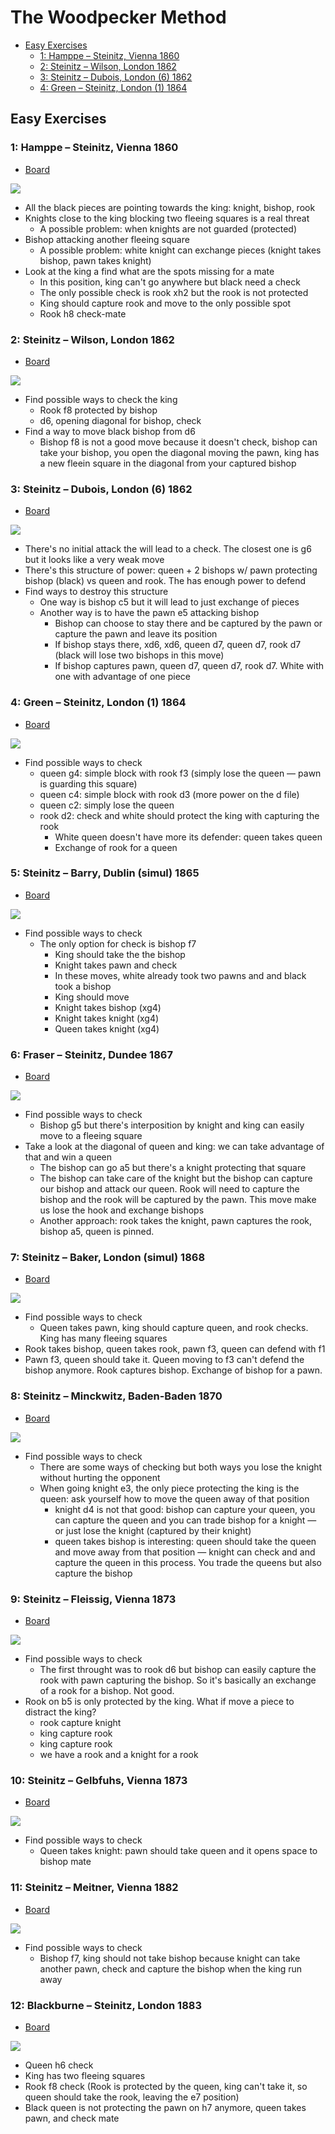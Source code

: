 # The Woodpecker Method

- [Easy Exercises](#easy-exercises)
  - [1: Hamppe – Steinitz, Vienna 1860](#1-hamppe--steinitz-vienna-1860)
  - [2: Steinitz – Wilson, London 1862](#2-steinitz--wilson-london-1862)
  - [3: Steinitz – Dubois, London (6) 1862](#3-steinitz--dubois-london-6-1862)
  - [4: Green – Steinitz, London (1) 1864](#4-green--steinitz-london-1-1864)

## Easy Exercises

### 1: Hamppe – Steinitz, Vienna 1860

- [Board](https://lichess.org/study/fmCGaziQ/1kiIy1C0)

![](easy/001.png)

- All the black pieces are pointing towards the king: knight, bishop, rook
- Knights close to the king blocking two fleeing squares is a real threat
  - A possible problem: when knights are not guarded (protected)
- Bishop attacking another fleeing square
  - A possible problem: white knight can exchange pieces (knight takes bishop, pawn takes knight)
- Look at the king a find what are the spots missing for a mate
  - In this position, king can't go anywhere but black need a check
  - The only possible check is rook xh2 but the rook is not protected
  - King should capture rook and move to the only possible spot
  - Rook h8 check-mate

### 2: Steinitz – Wilson, London 1862

- [Board](https://lichess.org/study/fmCGaziQ/3xbXMcxD)

![](easy/002.png)

- Find possible ways to check the king
  - Rook f8 protected by bishop
  - d6, opening diagonal for bishop, check
- Find a way to move black bishop from d6
  - Bishop f8 is not a good move because it doesn't check, bishop can take your bishop, you open the diagonal moving the pawn, king has a new fleein square in the diagonal from your captured bishop

### 3: Steinitz – Dubois, London (6) 1862

- [Board](https://lichess.org/study/fmCGaziQ/6WpdNogJ)

![](easy/003.png)

- There's no initial attack the will lead to a check. The closest one is g6 but it looks like a very weak move
- There's this structure of power: queen + 2 bishops w/ pawn protecting bishop (black) vs queen and rook. The has enough power to defend
- Find ways to destroy this structure
  - One way is bishop c5 but it will lead to just exchange of pieces
  - Another way is to have the pawn e5 attacking bishop
    - Bishop can choose to stay there and be captured by the pawn or capture the pawn and leave its position
    - If bishop stays there, xd6, xd6, queen d7, queen d7, rook d7 (black will lose two bishops in this move)
    - If bishop captures pawn, queen d7, queen d7, rook d7. White with one with advantage of one piece

### 4: Green – Steinitz, London (1) 1864

- [Board](https://lichess.org/study/fmCGaziQ/qYbzh8BY)

![](easy/004.png)

- Find possible ways to check
  - queen g4: simple block with rook f3 (simply lose the queen — pawn is guarding this square)
  - queen c4: simple block with rook d3 (more power on the d file)
  - queen c2: simply lose the queen
  - rook d2: check and white should protect the king with capturing the rook
    - White queen doesn't have more its defender: queen takes queen
    - Exchange of rook for a queen

### 5: Steinitz – Barry, Dublin (simul) 1865

- [Board](https://lichess.org/study/fmCGaziQ/XbKDrY1P)

![](easy/005.png)

- Find possible ways to check
  - The only option for check is bishop f7
    - King should take the the bishop
    - Knight takes pawn and check
    - In these moves, white already took two pawns and and black took a bishop
    - King should move
    - Knight takes bishop (xg4)
    - Knight takes knight (xg4)
    - Queen takes knight (xg4)

### 6: Fraser – Steinitz, Dundee 1867

- [Board](https://lichess.org/study/fmCGaziQ/lRgdCxcj)

![](easy/006.png)

- Find possible ways to check
  - Bishop g5 but there's interposition by knight and king can easily move to a fleeing square
- Take a look at the diagonal of queen and king: we can take advantage of that and win a queen
  - The bishop can go a5 but there's a knight protecting that square
  - The bishop can take care of the knight but the bishop can capture our bishop and attack our queen. Rook will need to capture the bishop and the rook will be captured by the pawn. This move make us lose the hook and exchange bishops
  - Another approach: rook takes the knight, pawn captures the rook, bishop a5, queen is pinned.

### 7: Steinitz – Baker, London (simul) 1868

- [Board](https://lichess.org/study/fmCGaziQ/HAPyVbVX)

![](easy/007.png)

- Find possible ways to check
  - Queen takes pawn, king should capture queen, and rook checks. King has many fleeing squares
- Rook takes bishop, queen takes rook, pawn f3, queen can defend with f1
- Pawn f3, queen should take it. Queen moving to f3 can't defend the bishop anymore. Rook captures bishop. Exchange of bishop for a pawn.

### 8: Steinitz – Minckwitz, Baden-Baden 1870

- [Board](https://lichess.org/study/fmCGaziQ/7B7DJQ4g)

![](easy/008.png)

- Find possible ways to check
  - There are some ways of checking but both ways you lose the knight without hurting the opponent
  - When going knight e3, the only piece protecting the king is the queen: ask yourself how to move the queen away of that position
    - knight d4 is not that good: bishop can capture your queen, you can capture the queen and you can trade bishop for a knight — or just lose the knight (captured by their knight)
    - queen takes bishop is interesting: queen should take the queen and move away from that position — knight can check and and capture the queen in this process. You trade the queens but also capture the bishop

### 9: Steinitz – Fleissig, Vienna 1873

- [Board](https://lichess.org/study/fmCGaziQ/FpbSdqKs)

![](easy/009.png)

- Find possible ways to check
  - The first throught was to rook d6 but bishop can easily capture the rook with pawn capturing the bishop. So it's basically an exchange of a rook for a bishop. Not good.
- Rook on b5 is only protected by the king. What if move a piece to distract the king?
  - rook capture knight
  - king capture rook
  - king capture rook
  - we have a rook and a knight for a rook

### 10: Steinitz – Gelbfuhs, Vienna 1873

- [Board](https://lichess.org/study/fmCGaziQ/nBkQEUrJ)

![](easy/010.png)

- Find possible ways to check
  - Queen takes knight: pawn should take queen and it opens space to bishop mate

### 11: Steinitz – Meitner, Vienna 1882

- [Board](https://www.365chess.com/game.php?gid=2692434)

![](easy/011.png)

- Find possible ways to check
  - Bishop f7, king should not take bishop because knight can take another pawn, check and capture the bishop when the king run away

### 12: Blackburne – Steinitz, London 1883

- [Board](https://lichess.org/study/fmCGaziQ/SvMdpWSQ)

![](easy/012.png)

- Queen h6 check
- King has two fleeing squares
- Rook f8 check (Rook is protected by the queen, king can't take it, so queen should take the rook, leaving the e7 position)
- Black queen is not protecting the pawn on h7 anymore, queen takes pawn, and check mate
